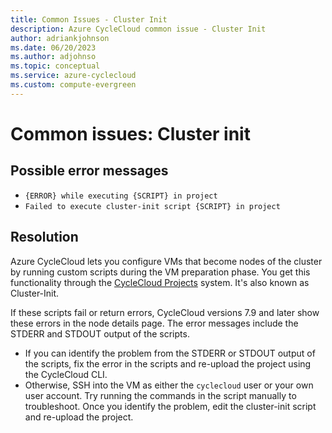 ```yaml
---
title: Common Issues - Cluster Init
description: Azure CycleCloud common issue - Cluster Init
author: adriankjohnson
ms.date: 06/20/2023
ms.author: adjohnso
ms.topic: conceptual
ms.service: azure-cyclecloud
ms.custom: compute-evergreen
---
```



# Common issues: Cluster init

## Possible error messages

- `{ERROR} while executing {SCRIPT} in project`
- `Failed to execute cluster-init script {SCRIPT} in project`

## Resolution

Azure CycleCloud lets you configure VMs that become nodes of the cluster by running custom scripts during the VM preparation phase. You get this functionality through the [CycleCloud Projects](~/articles/cyclecloud/how-to/projects.md) system. It's also known as Cluster-Init.

If these scripts fail or return errors, CycleCloud versions 7.9 and later show these errors in the node details page. The error messages include the STDERR and STDOUT output of the scripts.

- If you can identify the problem from the STDERR or STDOUT output of the scripts, fix the error in the scripts and re-upload the project using the CycleCloud CLI.
- Otherwise, SSH into the VM as either the `cyclecloud` user or your own user account. Try running the commands in the script manually to troubleshoot. Once you identify the problem, edit the cluster-init script and re-upload the project.

